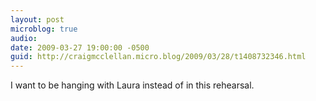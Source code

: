 ```yaml
---
layout: post
microblog: true
audio: 
date: 2009-03-27 19:00:00 -0500
guid: http://craigmcclellan.micro.blog/2009/03/28/t1408732346.html
---
```

I want to be hanging with Laura instead of in this rehearsal.

